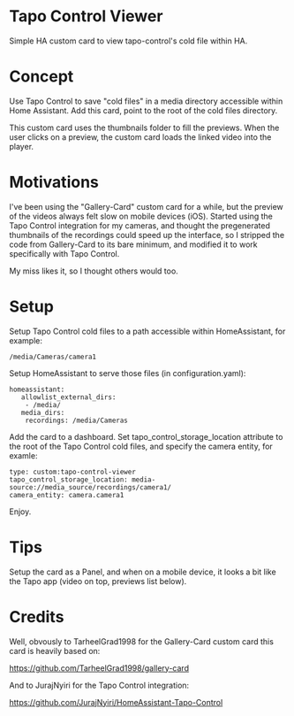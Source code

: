 # Tapo Control Viewer
Simple HA custom card to view tapo-control's cold file within HA.

# Concept
Use Tapo Control to save "cold files" in a media directory accessible within Home Assistant.
Add this card, point to the root of the cold files directory.

This custom card uses the thumbnails folder to fill the previews.
When the user clicks on a preview, the custom card loads the linked video into the player.

# Motivations
I've been using the "Gallery-Card" custom card for a while, but the preview of the videos always felt slow on mobile devices (iOS).
Started using the Tapo Control integration for my cameras, and thought the pregenerated thumbnails of the recordings could speed up the interface, so I stripped the code from Gallery-Card to its bare minimum, and modified it to work specifically with Tapo Control.

My miss likes it, so I thought others would too.

# Setup
Setup Tapo Control cold files to a path accessible within HomeAssistant, for example:
```
/media/Cameras/camera1
```
Setup HomeAssistant to serve those files (in configuration.yaml):
```
homeassistant:
   allowlist_external_dirs:
    - /media/
   media_dirs:
    recordings: /media/Cameras
```

Add the card to a dashboard.
Set tapo_control_storage_location attribute to the root of the Tapo Control cold files, and specify the camera entity, for examle:
```
type: custom:tapo-control-viewer
tapo_control_storage_location: media-source://media_source/recordings/camera1/
camera_entity: camera.camera1
```

Enjoy.

# Tips
Setup the card as a Panel, and when on a mobile device, it looks a bit like the Tapo app (video on top, previews list below).

# Credits
Well, obvously to TarheelGrad1998 for the Gallery-Card custom card this card is heavily based on:

https://github.com/TarheelGrad1998/gallery-card


And to JurajNyiri for the Tapo Control integration:

https://github.com/JurajNyiri/HomeAssistant-Tapo-Control
